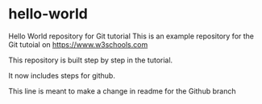 # hello-world
Hello World repository for Git tutorial
This is an example repository for the Git tutoial on https://www.w3schools.com


This repository is built step by step in the tutorial.

It now includes steps for github.

This line is meant to make a change in readme for the Github branch
